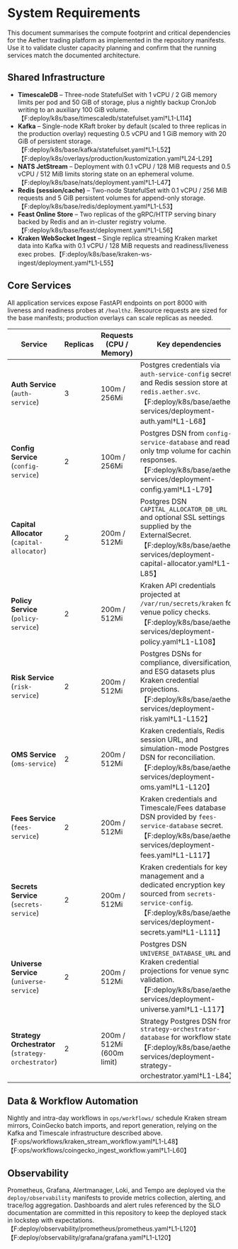 # System Requirements

This document summarises the compute footprint and critical dependencies for the
Aether trading platform as implemented in the repository manifests. Use it to
validate cluster capacity planning and confirm that the running services match
the documented architecture.

## Shared Infrastructure

- **TimescaleDB** – Three-node StatefulSet with 1 vCPU / 2 GiB memory limits per
  pod and 50 GiB of storage, plus a nightly backup CronJob writing to an
  auxiliary 100 GiB volume.【F:deploy/k8s/base/timescaledb/statefulset.yaml†L1-L114】
- **Kafka** – Single-node KRaft broker by default (scaled to three replicas in
  the production overlay) requesting 0.5 vCPU and 1 GiB memory with 20 GiB of
  persistent storage.【F:deploy/k8s/base/kafka/statefulset.yaml†L1-L52】【F:deploy/k8s/overlays/production/kustomization.yaml†L24-L29】
- **NATS JetStream** – Deployment with 0.1 vCPU / 128 MiB requests and 0.5 vCPU /
  512 MiB limits storing state on an ephemeral volume.【F:deploy/k8s/base/nats/deployment.yaml†L1-L47】
- **Redis (session/cache)** – Two-node StatefulSet with 0.1 vCPU / 256 MiB
  requests and 5 GiB persistent volumes for append-only storage.【F:deploy/k8s/base/redis/deployment.yaml†L1-L53】
- **Feast Online Store** – Two replicas of the gRPC/HTTP serving binary backed by
  Redis and an in-cluster registry volume.【F:deploy/k8s/base/feast/deployment.yaml†L1-L56】
- **Kraken WebSocket Ingest** – Single replica streaming Kraken market data into
  Kafka with 0.1 vCPU / 128 MiB requests and readiness/liveness exec probes.【F:deploy/k8s/base/kraken-ws-ingest/deployment.yaml†L1-L55】

## Core Services

All application services expose FastAPI endpoints on port 8000 with liveness and
readiness probes at ``/healthz``. Resource requests are sized for the base
manifests; production overlays can scale replicas as needed.

| Service | Replicas | Requests (CPU / Memory) | Key dependencies |
| --- | --- | --- | --- |
| **Auth Service** (`auth-service`) | 3 | 100m / 256Mi | Postgres credentials via ``auth-service-config`` secret and Redis session store at ``redis.aether.svc``.【F:deploy/k8s/base/aether-services/deployment-auth.yaml†L1-L68】 |
| **Config Service** (`config-service`) | 2 | 100m / 256Mi | Postgres DSN from ``config-service-database`` and read-only tmp volume for caching responses.【F:deploy/k8s/base/aether-services/deployment-config.yaml†L1-L79】 |
| **Capital Allocator** (`capital-allocator`) | 2 | 200m / 512Mi | Postgres DSN ``CAPITAL_ALLOCATOR_DB_URL`` and optional SSL settings supplied by the ExternalSecret.【F:deploy/k8s/base/aether-services/deployment-capital-allocator.yaml†L1-L85】 |
| **Policy Service** (`policy-service`) | 2 | 200m / 512Mi | Kraken API credentials projected at ``/var/run/secrets/kraken`` for venue policy checks.【F:deploy/k8s/base/aether-services/deployment-policy.yaml†L1-L108】 |
| **Risk Service** (`risk-service`) | 2 | 200m / 512Mi | Postgres DSNs for compliance, diversification, and ESG datasets plus Kraken credential projections.【F:deploy/k8s/base/aether-services/deployment-risk.yaml†L1-L152】 |
| **OMS Service** (`oms-service`) | 2 | 200m / 512Mi | Kraken credentials, Redis session URL, and simulation-mode Postgres DSN for reconciliation.【F:deploy/k8s/base/aether-services/deployment-oms.yaml†L1-L120】 |
| **Fees Service** (`fees-service`) | 2 | 200m / 512Mi | Kraken credentials and Timescale/Fees database DSN provided by ``fees-service-database`` secret.【F:deploy/k8s/base/aether-services/deployment-fees.yaml†L1-L117】 |
| **Secrets Service** (`secrets-service`) | 2 | 200m / 512Mi | Kraken credentials for key management and a dedicated encryption key sourced from ``secrets-service-config``.【F:deploy/k8s/base/aether-services/deployment-secrets.yaml†L1-L111】 |
| **Universe Service** (`universe-service`) | 2 | 200m / 512Mi | Postgres DSN ``UNIVERSE_DATABASE_URL`` and Kraken credential projections for venue sync validation.【F:deploy/k8s/base/aether-services/deployment-universe.yaml†L1-L117】 |
| **Strategy Orchestrator** (`strategy-orchestrator`) | 2 | 200m / 512Mi (600m limit) | Strategy Postgres DSN from ``strategy-orchestrator-database`` for workflow state.【F:deploy/k8s/base/aether-services/deployment-strategy-orchestrator.yaml†L1-L84】 |

## Data & Workflow Automation

Nightly and intra-day workflows in ``ops/workflows/`` schedule Kraken stream
mirrors, CoinGecko batch imports, and report generation, relying on the Kafka and
Timescale infrastructure described above.【F:ops/workflows/kraken_stream_workflow.yaml†L1-L48】【F:ops/workflows/coingecko_ingest_workflow.yaml†L1-L60】

## Observability

Prometheus, Grafana, Alertmanager, Loki, and Tempo are deployed via the
``deploy/observability`` manifests to provide metrics collection, alerting, and
trace/log aggregation. Dashboards and alert rules referenced by the SLO
documentation are committed in this repository to keep the deployed stack in
lockstep with expectations.【F:deploy/observability/prometheus/prometheus.yaml†L1-L120】【F:deploy/observability/grafana/grafana.yaml†L1-L120】
